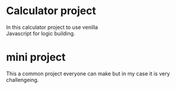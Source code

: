 #  Calculator project
 In this calculator project to use venilla
 <br>
 Javascript for logic building.

# mini project
 This a common project everyone can make but in my case it is very challengeing.
   